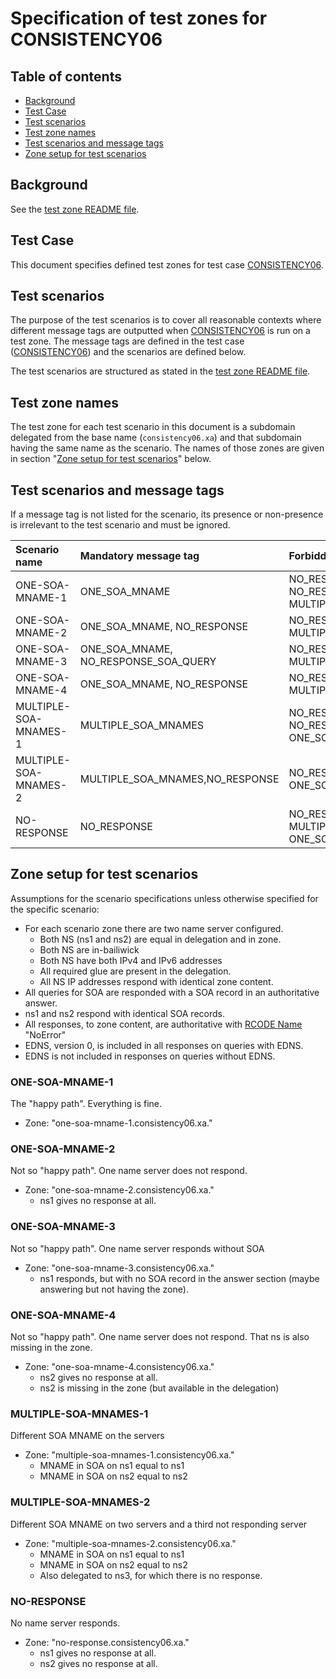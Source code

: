 # Specification of test zones for CONSISTENCY06


## Table of contents

* [Background](#background)
* [Test Case](#test-case)
* [Test scenarios](#test-scenarios)
* [Test zone names](#test-zone-names)
* [Test scenarios and message tags](#test-scenarios-and-message-tags)
* [Zone setup for test scenarios]


## Background

See the [test zone README file].


## Test Case
This document specifies defined test zones for test case [CONSISTENCY06].


## Test scenarios

The purpose of the test scenarios is to cover all reasonable contexts where
different message tags are outputted when [CONSISTENCY06] is run on a test zone.
The message tags are defined in the test case ([CONSISTENCY06]) and the scenarios
are defined below.

The test scenarios are structured as stated in the [test zone README file].

## Test zone names

The test zone for each test scenario in this document is a subdomain delegated
from the base name (`consistency06.xa`) and that subdomain having the same name as the
scenario. The names of those zones are given in section
"[Zone setup for test scenarios]" below.


## Test scenarios and message tags

If a message tag is not listed for the scenario, its presence or non-presence is
irrelevant to the test scenario and must be ignored.

Scenario name             | Mandatory message tag                | Forbidden message tags
:-------------------------|:-------------------------------------|:-------------------------------------------
ONE-SOA-MNAME-1           | ONE_SOA_MNAME                        | NO_RESPONSE, NO_RESPONSE_SOA_QUERY, MULTIPLE_SOA_MNAMES
ONE-SOA-MNAME-2           | ONE_SOA_MNAME, NO_RESPONSE           | NO_RESPONSE_SOA_QUERY, MULTIPLE_SOA_MNAMES
ONE-SOA-MNAME-3           | ONE_SOA_MNAME, NO_RESPONSE_SOA_QUERY | NO_RESPONSE, MULTIPLE_SOA_MNAMES
ONE-SOA-MNAME-4           | ONE_SOA_MNAME, NO_RESPONSE           | NO_RESPONSE_SOA_QUERY, MULTIPLE_SOA_MNAMES
MULTIPLE-SOA-MNAMES-1     | MULTIPLE_SOA_MNAMES                  | NO_RESPONSE, NO_RESPONSE_SOA_QUERY, ONE_SOA_MNAME
MULTIPLE-SOA-MNAMES-2     | MULTIPLE_SOA_MNAMES,NO_RESPONSE      | NO_RESPONSE_SOA_QUERY, ONE_SOA_MNAME
NO-RESPONSE               | NO_RESPONSE                          | NO_RESPONSE_SOA_QUERY, MULTIPLE_SOA_MNAMES, ONE_SOA_MNAME


## Zone setup for test scenarios

Assumptions for the scenario specifications unless otherwise specified for
the specific scenario:
* For each scenario zone there are two name server configured.
  * Both NS (ns1 and ns2) are equal in delegation and in zone.
  * Both NS are in-bailiwick
  * Both NS have both IPv4 and IPv6 addresses
  * All required glue are present in the delegation.
  * All NS IP addresses respond with identical zone content.
* All queries for SOA are responded with a SOA record in an
  authoritative answer.
* ns1 and ns2 respond with identical SOA records.
* All responses, to zone content, are authoritative with
  [RCODE Name] "NoError"
* EDNS, version 0, is included in all responses on queries with EDNS.
* EDNS is not included in responses on queries without EDNS.

### ONE-SOA-MNAME-1
The "happy path". Everything is fine.

* Zone: "one-soa-mname-1.consistency06.xa."

### ONE-SOA-MNAME-2
Not so "happy path". One name server does not respond.

* Zone: "one-soa-mname-2.consistency06.xa."
  * ns1 gives no response at all.

### ONE-SOA-MNAME-3
Not so "happy path". One name server responds without SOA

* Zone: "one-soa-mname-3.consistency06.xa."
  * ns1 responds, but with no SOA record in the answer section
    (maybe answering but not having the zone).

### ONE-SOA-MNAME-4
Not so "happy path". One name server does not respond. That ns is also missing in
the zone.

* Zone: "one-soa-mname-4.consistency06.xa."
  * ns2 gives no response at all.
  * ns2 is missing in the zone (but available in the delegation)

### MULTIPLE-SOA-MNAMES-1
Different SOA MNAME on the servers

* Zone: "multiple-soa-mnames-1.consistency06.xa."
  * MNAME in SOA on ns1 equal to ns1
  * MNAME in SOA on ns2 equal to ns2

### MULTIPLE-SOA-MNAMES-2
Different SOA MNAME on two servers and a third not responding server

* Zone: "multiple-soa-mnames-2.consistency06.xa."
  * MNAME in SOA on ns1 equal to ns1
  * MNAME in SOA on ns2 equal to ns2
  * Also delegated to ns3, for which there is no response.

### NO-RESPONSE
No name server responds.

* Zone: "no-response.consistency06.xa."
  * ns1 gives no response at all.
  * ns2 gives no response at all.


[CONSISTENCY06]:                                                  ../../tests/Consistency-TP/consistency06.md
[RCODE Name]:                                                     https://www.iana.org/assignments/dns-parameters/dns-parameters.xhtml#dns-parameters-6
[Test zone README file]:                                          ../README.md
[Zone setup for test scenarios]:                                  #zone-setup-for-test-scenarios

